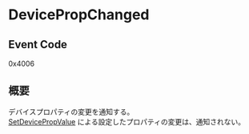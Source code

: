 # DevicePropChanged

## Event Code

0x4006

## 概要

デバイスプロパティの変更を通知する。<BR>
[SetDevicePropValue](../operation/0x1016_SetDevicePropValue.md) による設定したプロパティの変更は、通知されない。

